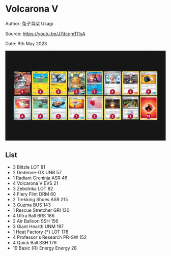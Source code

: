 # Volcarona V

Author: 兔子耳朵 Usagi

Source: <https://youtu.be/J7dcqmTl1xA>

Date: 9th May 2023

![decklist](../../images/SVI/Volcarona%20V/1-%20Volcarona%20V.png)

## List

* 3 Blitzle LOT 81
* 2 Dedenne-GX UNB 57
* 1 Radiant Greninja ASR 46
* 4 Volcarona V EVS 21
* 3 Zebstrika LOT 82
* 4 Fiery Flint DRM 60
* 2 Trekking Shoes ASR 215
* 3 Guzma BUS 143
* 1 Rescue Stretcher GRI 130
* 4 Ultra Ball BRS 186
* 2 Air Balloon SSH 156
* 3 Giant Hearth UNM 197
* 1 Heat Factory {*} LOT 178
* 4 Professor's Research PR-SW 152
* 4 Quick Ball SSH 179
* 19 Basic {R} Energy Energy 28
